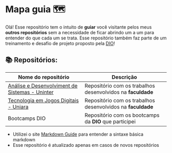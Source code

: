 # Mapa guia 🗺
Olá! Esse repositório tem o intuito de **guiar** você visitante pelos meus **outros repositórios** sem a necessidade de ficar abrindo um a um para entender do que cada um se trata.
Esse repositório também faz parte de um treinamento e desafio de projeto proposto pela [DIO](https://web.dio.me/home)!

## 📚 Repositórios:

| Nome do repositório | Descrição |
----------------------|-----------|
[Análise e Desenvolviment de Sistemas - Uninter](https://github.com/caioverri/analise-e-desenvolvimento-de-sistemas) | Repositório com os trabalhos desenvolvidos na **faculdade** |
[Tecnologia em Jogos Digitais - Uniara](https://github.com/caioverri/tecnologia-em-jogos-digitais) | Repositório com os trabalhos desenvolvidos na **faculdade** |
Bootcamps DIO | Repositório com os bootcamps da **DIO** que participei |

- Utilizei o site [Markdown Guide](https://www.markdownguide.org/basic-syntax/) para entender a sintaxe básica markdown
- Esse repositório é atualizado apenas em casos de novos repositórios
